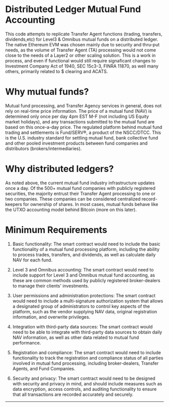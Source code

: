 # Distributed Ledger Mutual Fund Accounting 
This code attempts to replicate Transfer Agent functions (trading, transfers, dividends,etc) for Level3 & Omnibus mutual funds on a distributed ledger. The native Ethereum EVM was chosen mainly due to security and thru-put needs, as the volume of Transfer Agent (TA) processing would not come close to the needs of a Layer2 or other scaling solution.  This is a work in process, and even if functional would still require signaficant changes to Investment Company Act of 1940, SEC 15c3-3, FINRA 11870, as well many others, primarily related to $ clearing and ACATS.
  
# Why mutual funds?
Mutual fund processing, and Transfer Agency services in general, does not rely on real-time price information. The price of a mutual fund (NAV) is determined only once per day 4pm EST M-F (not including US Equity market holidays), and any transactions submitted to the mutual fund are based on this once-a-day price. The regulated platform behind mutual fund trading and settlements is Fund/SERV®, a product of the NSCC/DTCC. This is the U.S. industry standard for settling mutual fund, bank collective fund and other pooled investment products between fund companies and distributors (brokers/intermediaries). 
  
# Why distributed ledgers?
As noted above, the current mutual fund industry infrastructure updates once a day. Of the 500+ mutual fund companies with publicly registered securities, the majority entrust their Transfer Agent processing to one or two companies. These companies can be considered centralized record-keepers for ownership of shares. In most cases, mutual funds behave like the UTXO accounting model behind Bitcoin (more on this later).

# Minimum Requirements
1. Basic functionality: The smart contract would need to include the basic functionality of a mutual fund processing platform, including the ability to process trades, transfers, and dividends, as well as calculate daily NAV for each fund.

2. Level 3 and Omnibus accounting: The smart contract would need to include support for Level 3 and Omnibus mutual fund accounting, as these are common methods used by publicly registered broker-dealers to manage their clients' investments.

3. User permissions and administration protections: The smart contract would need to include a multi-signature authorization system that allows a designated group of administrators to control key aspects of the platform, such as the vendor supplying NAV data, original registration information, and overwrite privileges.

4. Integration with third-party data sources: The smart contract would need to be able to integrate with third-party data sources to obtain daily NAV information, as well as other data related to mutual fund performance.

5. Registration and compliance: The smart contract would need to include functionality to track the registration and compliance status of all parties involved in mutual fund processing, including broker-dealers, Transfer Agents, and Fund Companies.

6. Security and privacy: The smart contract would need to be designed with security and privacy in mind, and should include measures such as data encryption, access controls, and auditing functionality to ensure that all transactions are recorded accurately and securely.
---------------

